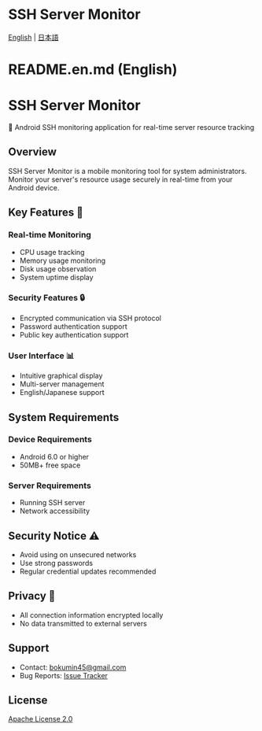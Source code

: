 # SSH Server Monitor

[English](./README.en.md) | [日本語](./README.md)

# README.en.md (English)

# SSH Server Monitor

📱 Android SSH monitoring application for real-time server resource tracking

## Overview

SSH Server Monitor is a mobile monitoring tool for system administrators. Monitor your server's resource usage securely in real-time from your Android device.

## Key Features 🚀

### Real-time Monitoring
- CPU usage tracking
- Memory usage monitoring
- Disk usage observation
- System uptime display

### Security Features 🔒
- Encrypted communication via SSH protocol
- Password authentication support
- Public key authentication support

### User Interface 📊
- Intuitive graphical display
- Multi-server management
- English/Japanese support

## System Requirements

### Device Requirements
- Android 6.0 or higher
- 50MB+ free space

### Server Requirements
- Running SSH server
- Network accessibility

## Security Notice ⚠️

- Avoid using on unsecured networks
- Use strong passwords
- Regular credential updates recommended

## Privacy 🔐

- All connection information encrypted locally
- No data transmitted to external servers

## Support

- Contact: [bokumin45@gmail.com](mailto:bokumin45@gmail.com)
- Bug Reports: [Issue Tracker](https://github.com/bokumin/sshmonitor/issues)

## License

[Apache License 2.0](LICENSE)